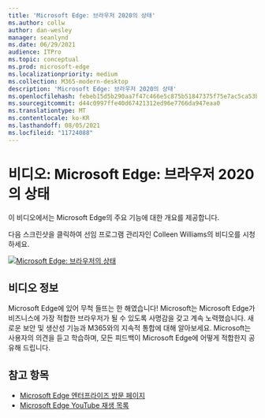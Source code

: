 ```yaml
---
title: 'Microsoft Edge: 브라우저 2020의 상태'
ms.author: collw
author: dan-wesley
manager: seanlynd
ms.date: 06/29/2021
audience: ITPro
ms.topic: conceptual
ms.prod: microsoft-edge
ms.localizationpriority: medium
ms.collection: M365-modern-desktop
description: 'Microsoft Edge: 브라우저 2020의 상태'
ms.openlocfilehash: febeb15d5b290aa7f47c466e5c875b51847375f75e7ac5ca53b35b3edf9cdb78
ms.sourcegitcommit: d44c0997ffe40d67421312ed96e7766da947eaa0
ms.translationtype: MT
ms.contentlocale: ko-KR
ms.lasthandoff: 08/05/2021
ms.locfileid: "11724088"
---
```

# <a name="video-microsoft-edge-state-of-the-browser-2020"></a>비디오: Microsoft Edge: 브라우저 2020의 상태

이 비디오에서는 Microsoft Edge의 주요 기능에 대한 개요를 제공합니다.

다음 스크린샷을 클릭하여 선임 프로그램 관리자인 Colleen Williams의 비디오를 시청하세요.

[![Microsoft Edge: 브라우저의 상태](media/microsoft-edge-video-state-of-browser/0.png)](http://www.youtube.com/watch?v=ajdoE4wmzV0 "Microsoft Edge - State of the browser 2020")

## <a name="about-the-video"></a>비디오 정보

Microsoft Edge에 있어 무척 들뜨는 한 해였습니다! Microsoft는 Microsoft Edge가 비즈니스에 가장 적합한 브라우저가 될 수 있도록 사명감을 갖고 계속 노력했습니다. 새로운 보안 및 생산성 기능과 M365와의 지속적 통합에 대해 알아보세요. Microsoft는 사용자의 의견을 듣고 학습하며, 모든 피드백이 Microsoft Edge에 어떻게 적합한지 공유해 드립니다.

## <a name="see-also"></a>참고 항목

- [Microsoft Edge 엔터프라이즈 방문 페이지](https://aka.ms/EdgeEnterprise)
- [Microsoft Edge YouTube 재생 목록](https://www.youtube.com/playlist?list=PLXtHYVsvn_b-uXh1tMeYpT-0iD8tD3tFy)